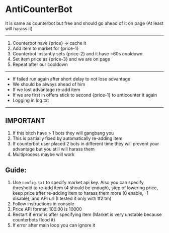 # AntiCounterBot

It is same as counterbot but free and should go ahead of it on page (At least will harass it)

<hr>

1. Counterbot have {price} -> cache it
2. Add item to market for {price-1}
3. Counterbot instantly sets {price-2} and it have ~60s cooldown
4. Set item price as {price-3} and we are on page
5. Repeat after our cooldown

<hr>

- If failed run again after short delay to not lose advantage
- We should be always ahead of him
- If we lost advantage re-add item
- If we are first in offers stick to second {price-1} to anticounter it again
- Logging in log.txt
<hr>

## IMPORTANT
1. If this bitch have > 1 bots they will gangbang you
2. This is partially fixed by automatically re-adding item
3. If counterbot user placed 2 bots in different time they will prevent your advantage but you still will harass them
4. Multiprocess maybe will work

##  Guide:
1. Use `config.txt` to specify market api key. Also you can specify threshold to re-add item (4 should be enough), step of lowering price, keep price after re-adding item to harass them more (0 enable, -1 disable), and API url (I tested it only with tf2.tm)
2. Follow instructions in console
3. Price API format: 100.00 is 10000
4. Restart if error is after specifying item (Market is very unstable because counterbots flood it)
5. If error after main loop you can ignore it

